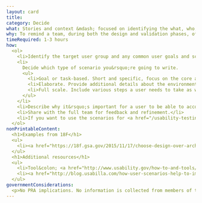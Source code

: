 ```yaml
---
layout: card
title: 
category: Decide
what: Stories and context &mdash; focused on identifying the what, who, how, and why &mdash; behind why a specific user or user group comes to your site.
why: To remind a team, during both the design and validation phases, of the overarching goal(s) that users have when interacting with a solution. Scenarios help the team consider the design of the solution as a whole rather than getting caught up by specific pages, elements, or interactions. They note questions and goals and sometimes define the possibilities of how the user(s) can achieve them.
timeRequired: 1-3 hours
how:
  <ol>
    <li>Identify the target user group and any common user goals and scenarios that a person must go through when interacting with a solution.</li>  
    <li>
      Decide which type of scenario you&rsquo;re going to write.
      <ul>
        <li>Goal or task-based. Short and specific, focus on the core aspects of the goal or task.</li>
        <li>Elaborate. Provide additional details about the environment and context.</li>
        <li>Full scale. Include various steps a user needs to take as well as their environment and context.</li>
      </ul>
    </li>
    <li>Describe why it&rsquo;s important for a user to be able to accomplish their goal or complete the scenario.</li>
    <li>Share with the full team for feedback and refinement.</li>
    <li>If you want to use the scenarios for <a href="/usability-testing">usability testing</a>, write them so they do not lead the participant to the correct outcome.</li>
  </ol>
nonPrintableContent:
  <h1>Examples from 18F</h1>
  <ul>
    <li><a href="https://18f.gsa.gov/2015/11/17/choose-design-over-architecture/">&ldquo;Choose design over architecture&rdquo;</a> Kane Baccigalupi.</li>
  </ul>
  <h1>Additional resources</h1>
  <ul>
    <li>Tool&colon; <a href="http://www.usability.gov/how-to-and-tools/methods/scenarios.html">Scenarios.</a> Usability.gov</li>
    <li><a href="http://blog.usabilla.com/how-user-scenarios-help-to-improve-your-ux/">&ldquo;How User Scenarios Help To Improve Your UX.&rdquo;</a> Sabina Idler.</li>
  </ul>
governmentConsiderations: 
  <p>No PRA implications. No information is collected from members of the public.</p>
---
```

